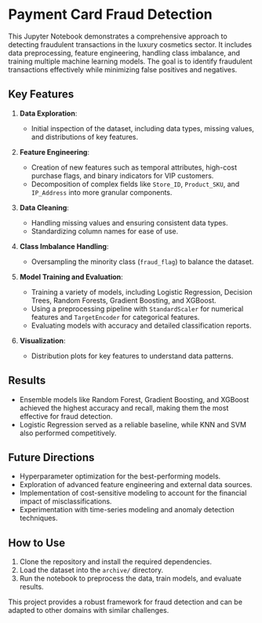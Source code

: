 # Payment Card Fraud Detection

This Jupyter Notebook demonstrates a comprehensive approach to detecting fraudulent transactions in the luxury cosmetics sector. It includes data preprocessing, feature engineering, handling class imbalance, and training multiple machine learning models. The goal is to identify fraudulent transactions effectively while minimizing false positives and negatives.

## Key Features

1. **Data Exploration**:
   - Initial inspection of the dataset, including data types, missing values, and distributions of key features.

2. **Feature Engineering**:
   - Creation of new features such as temporal attributes, high-cost purchase flags, and binary indicators for VIP customers.
   - Decomposition of complex fields like `Store_ID`, `Product_SKU`, and `IP_Address` into more granular components.

3. **Data Cleaning**:
   - Handling missing values and ensuring consistent data types.
   - Standardizing column names for ease of use.

4. **Class Imbalance Handling**:
   - Oversampling the minority class (`fraud_flag`) to balance the dataset.

5. **Model Training and Evaluation**:
   - Training a variety of models, including Logistic Regression, Decision Trees, Random Forests, Gradient Boosting, and XGBoost.
   - Using a preprocessing pipeline with `StandardScaler` for numerical features and `TargetEncoder` for categorical features.
   - Evaluating models with accuracy and detailed classification reports.

6. **Visualization**:
   - Distribution plots for key features to understand data patterns.

## Results

- Ensemble models like Random Forest, Gradient Boosting, and XGBoost achieved the highest accuracy and recall, making them the most effective for fraud detection.
- Logistic Regression served as a reliable baseline, while KNN and SVM also performed competitively.

## Future Directions

- Hyperparameter optimization for the best-performing models.
- Exploration of advanced feature engineering and external data sources.
- Implementation of cost-sensitive modeling to account for the financial impact of misclassifications.
- Experimentation with time-series modeling and anomaly detection techniques.

## How to Use

1. Clone the repository and install the required dependencies.
2. Load the dataset into the `archive/` directory.
3. Run the notebook to preprocess the data, train models, and evaluate results.

This project provides a robust framework for fraud detection and can be adapted to other domains with similar challenges.
